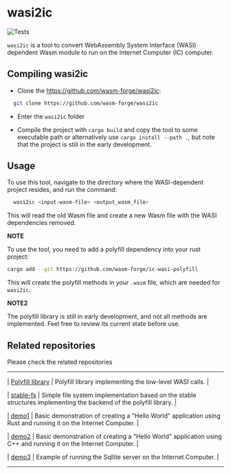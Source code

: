 

# wasi2ic

![Tests](https://github.com/wasm-forge/wasi2ic/actions/workflows/rust.yml/badge.svg?event=push)


`wasi2ic` is a tool to convert WebAssembly System Interface (WASI) dependent Wasm module to run on the Internet Computer (IC) computer.


## Compiling wasi2ic

* Clone the https://github.com/wasm-forge/wasi2ic: 
```bash
  git clone https://github.com/wasm-forge/wasi2ic
```

* Enter the `wasi2ic` folder

* Compile the project with `cargo build` and copy the tool to some executable path or alternatively use `cargo install --path .`, but note that the project is still in the early development.


## Usage

To use this tool, navigate to the directory where the WASI-dependent project resides, and run the command:

```bash
  wasi2ic <input-wasm-file> <output_wasm_file>
```

This will read the old Wasm file and create a new Wasm file with the WASI dependencies removed.

**NOTE**

To use the tool, you need to add a polyfill dependency into your rust project:
```bash
cargo add --git https://github.com/wasm-forge/ic-wasi-polyfill
```

This will create the polyfill methods in your `.wasm` file, which are needed for `wasi2ic`.

**NOTE2**

The polyfill library is still in early development, and not all methods are implemented. Feel free to review its current state before use.


## Related repositories

Please check the related repositories

------------------------------------
| [Polyfill library](https://github.com/wasm-forge/ic-wasi-polyfill) | Polyfill library implementing the low-level WASI calls. |

| [stable-fs](https://github.com/wasm-forge/stable-fs) | Simple file system implementation based on the stable structures implementing the backend of the polyfill library. |

| [demo1](https://github.com/wasm-forge/demo1) | Basic demonstration of creating a "Hello World" application using Rust and running it on the Internet Computer. |

| [demo2](https://github.com/wasm-forge/demo2) | Basic demonstration of creating a "Hello World" application using C++ and running it on the Internet Computer. |

| [demo3](https://github.com/wasm-forge/demo3) | Example of running the Sqllite server on the Internet Computer. |

------------------------------------
